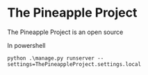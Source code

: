 The Pineapple Project
======================
The Pineapple Project is an open source

In powershell

    python .\manage.py runserver --settings=ThePineappleProject.settings.local
